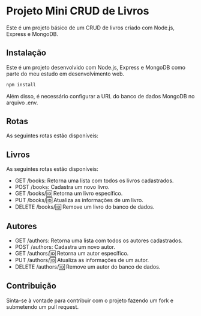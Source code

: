 # Projeto Mini CRUD de Livros
Este é um projeto básico de um CRUD de livros criado com Node.js, Express e MongoDB.

## Instalação
Este é um projeto desenvolvido com Node.js, Express e MongoDB como parte do meu estudo em desenvolvimento web.
```javascript
npm install
```

Além disso, é necessário configurar a URL do banco de dados MongoDB no arquivo .env.


## Rotas
As seguintes rotas estão disponíveis:
## Livros

As seguintes rotas estão disponíveis:

- GET /books: Retorna uma lista com todos os livros cadastrados.
- POST /books: Cadastra um novo livro.
- GET /books/:id: Retorna um livro específico.
- PUT /books/:id: Atualiza as informações de um livro.
- DELETE /books/:id: Remove um livro do banco de dados.

## Autores

- GET /authors: Retorna uma lista com todos os autores cadastrados.
- POST /authors: Cadastra um novo autor.
- GET /authors/:id: Retorna um autor específico.
- PUT /authors/:id: Atualiza as informações de um autor.
- DELETE /authors/:id: Remove um autor do banco de dados.

## Contribuição
Sinta-se à vontade para contribuir com o projeto fazendo um fork e submetendo um pull request.
